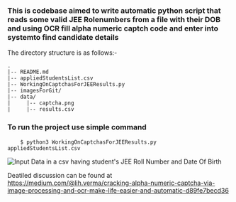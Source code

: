 
### This is codebase aimed to write automatic python script that reads some valid JEE Rolenumbers from a file with their DOB and using OCR fill alpha numeric captch code and enter into systemto find candidate details

The directory structure is as follows:-
```
.
|-- README.md
|-- appliedStudentsList.csv
|-- WorkingOnCaptchasForJEEResults.py
|-- imagesForGit/ 
|-- data/
|     |-- captcha.png
|     |-- results.csv
```

### To run the project use simple command
```
	$ python3 WorkingOnCaptchasForJEEResults.py appliedStudentsList.csv
```

![Input Data in a csv having student's JEE Roll Number and Date Of Birth](/imagesToGit/inputCSV.jpg)

Deatiled discussion can be found at https://medium.com/@lih.verma/cracking-alpha-numeric-captcha-via-image-processing-and-ocr-make-life-easier-and-automatic-d89fe7becd36

